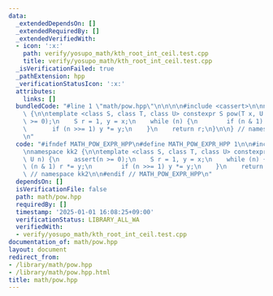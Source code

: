 ```yaml
---
data:
  _extendedDependsOn: []
  _extendedRequiredBy: []
  _extendedVerifiedWith:
  - icon: ':x:'
    path: verify/yosupo_math/kth_root_int_ceil.test.cpp
    title: verify/yosupo_math/kth_root_int_ceil.test.cpp
  _isVerificationFailed: true
  _pathExtension: hpp
  _verificationStatusIcon: ':x:'
  attributes:
    links: []
  bundledCode: "#line 1 \"math/pow.hpp\"\n\n\n\n#include <cassert>\n\nnamespace kk2\
    \ {\n\ntemplate <class S, class T, class U> constexpr S pow(T x, U n) {\n    assert(n\
    \ >= 0);\n    S r = 1, y = x;\n    while (n) {\n        if (n & 1) r *= y;\n \
    \       if (n >>= 1) y *= y;\n    }\n    return r;\n}\n\n} // namespace kk2\n\n\
    \n"
  code: "#ifndef MATH_POW_EXPR_HPP\n#define MATH_POW_EXPR_HPP 1\n\n#include <cassert>\n\
    \nnamespace kk2 {\n\ntemplate <class S, class T, class U> constexpr S pow(T x,\
    \ U n) {\n    assert(n >= 0);\n    S r = 1, y = x;\n    while (n) {\n        if\
    \ (n & 1) r *= y;\n        if (n >>= 1) y *= y;\n    }\n    return r;\n}\n\n}\
    \ // namespace kk2\n\n#endif // MATH_POW_EXPR_HPP\n"
  dependsOn: []
  isVerificationFile: false
  path: math/pow.hpp
  requiredBy: []
  timestamp: '2025-01-01 16:08:25+09:00'
  verificationStatus: LIBRARY_ALL_WA
  verifiedWith:
  - verify/yosupo_math/kth_root_int_ceil.test.cpp
documentation_of: math/pow.hpp
layout: document
redirect_from:
- /library/math/pow.hpp
- /library/math/pow.hpp.html
title: math/pow.hpp
---
```

